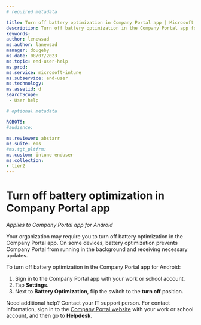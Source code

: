 ```yaml
---
# required metadata

title: Turn off battery optimization in Company Portal app | Microsoft Intune  
description: Turn off battery optimization in the Company Portal app for Android. 
keywords:
author: lenewsad
ms.author: lanewsad
manager: dougeby
ms.date: 08/07/2023
ms.topic: end-user-help
ms.prod:
ms.service: microsoft-intune
ms.subservice: end-user
ms.technology:
ms.assetid: d
searchScope:
 - User help

# optional metadata

ROBOTS:  
#audience:

ms.reviewer: abstarr
ms.suite: ems
#ms.tgt_pltfrm:
ms.custom: intune-enduser
ms.collection:
- tier2
---
```


# Turn off battery optimization in Company Portal app  

*Applies to Company Portal app for Android*  

Your organization may require you to turn off battery optimization in the Company Portal app. On some devices, battery optimization prevents Company Portal from running in the background and receiving necessary updates.    

To turn off battery optimization in the Company Portal app for Android:  

1. Sign in to the Company Portal app with your work or school account.  
2. Tap **Settings**.  
3. Next to **Battery Optimization**, flip the switch to the **turn off** position.         

Need additional help? Contact your IT support person. For contact information, sign in to the [Company Portal website](https://go.microsoft.com/fwlink/?linkid=2010980) with your work or school account, and then go to **Helpdesk**.  
